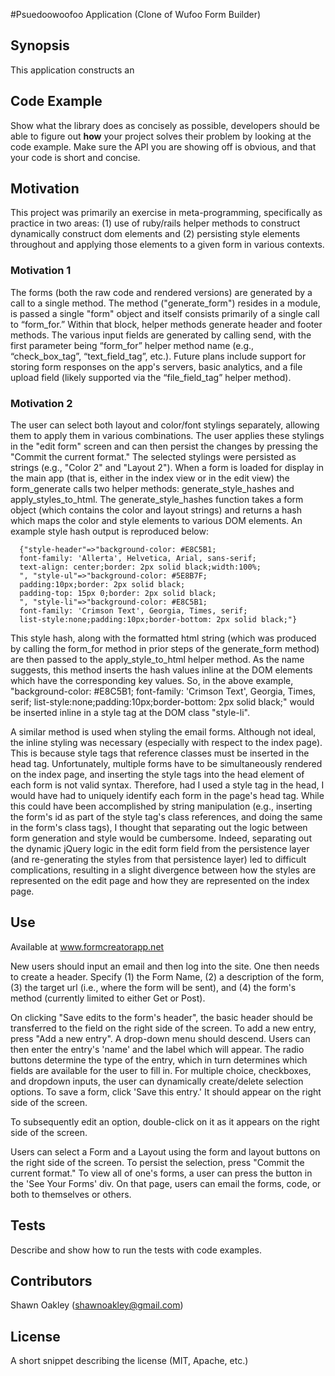 #Psuedoowoofoo Application (Clone of Wufoo Form Builder)

## Synopsis

This application constructs an

## Code Example

Show what the library does as concisely as possible, developers should be able to figure out **how** your project solves their problem by looking at the code example. Make sure the API you are showing off is obvious, and that your code is short and concise.

## Motivation

This project was primarily an exercise in meta-programming, specifically as practice in two areas: (1) use of ruby/rails helper methods to construct dynamically construct dom elements and (2) persisting style elements throughout and applying those elements to a given form in various contexts.

### Motivation 1

The forms (both the raw code and rendered versions) are generated by a call to a single method.   The method ("generate\_form") resides in a module, is passed a single "form" object and itself consists primarily of a single call to “form\_for.”  Within that block, helper methods generate header and footer methods.  The various input fields are generated by calling send, with the first parameter being “form\_for” helper method name (e.g., “check\_box\_tag”, “text\_field\_tag”, etc.).   Future plans include support for storing form responses on the app's servers, basic analytics, and a file upload field (likely supported via the “file\_field\_tag” helper method).

### Motivation 2

The user can select both layout and color/font stylings separately, allowing them to apply them in various combinations.  The user applies these stylings in the "edit form" screen and can then persist the changes by pressing the "Commit the current format."  The selected stylings were persisted as strings (e.g., "Color 2" and "Layout 2").  When a form is loaded for display in the main app (that is, either in the index view or in the edit view) the form\_generate calls two helper methods: generate\_style\_hashes and apply\_styles\_to\_html.  The generate\_style\_hashes function takes a form object (which contains the color and layout strings) and returns a hash which maps the color and style elements to various DOM elements.  An example style hash output is reproduced below:

      {"style-header"=>"background-color: #E8C5B1;
      font-family: 'Allerta', Helvetica, Arial, sans-serif;
      text-align: center;border: 2px solid black;width:100%;
      ", "style-ul"=>"background-color: #5E8B7F;
      padding:10px;border: 2px solid black;
      padding-top: 15px 0;border: 2px solid black;
      ", "style-li"=>"background-color: #E8C5B1;
      font-family: 'Crimson Text', Georgia, Times, serif;
      list-style:none;padding:10px;border-bottom: 2px solid black;"}

This style hash, along with the formatted html string (which was produced by calling the form\_for method in prior steps of the generate\_form method) are then passed to the apply\_style\_to\_html helper method.  As the name suggests, this method inserts the hash values inline at the DOM elements which have the corresponding key values.  So, in the above example, "background-color: #E8C5B1; font-family: 'Crimson Text', Georgia, Times, serif; list-style:none;padding:10px;border-bottom: 2px solid black;" would be inserted inline in a style tag at the DOM class "style-li".

A similar method is used when styling the email forms.  Although not ideal, the inline styling was necessary (especially with respect to the index page).  This is because style tags that reference classes must be inserted in the head tag.  Unfortunately, multiple forms have to be simultaneously rendered on the index page, and inserting the style tags into the head element of each form is not valid syntax.  Therefore, had I used a style tag in the head, I would have had to uniquely identify each form in the page's head tag.  While this could have been accomplished by string manipulation (e.g., inserting the form's id as part of the style tag's class references, and doing the same in the form's class tags), I thought that separating out the logic between form generation and style would be cumbersome.  Indeed, separating out the dynamic jQuery logic in the edit form field from the persistence layer (and re-generating the styles from that persistence layer) led to difficult complications, resulting in a slight divergence between how the styles are represented on the edit page and how they are represented on the index page.

## Use

Available at www.formcreatorapp.net

 New users should input an email and then log into the site.  One then needs to create a header.  Specify (1) the Form Name, (2) a description of the form, (3) the target url (i.e., where the form will be sent), and (4) the form's method (currently limited to either Get or Post).

On clicking "Save edits to the form's header", the basic header should be transferred to the field on the right side of the screen.  To add a new entry, press "Add a new entry".  A drop-down menu should descend.  Users can then enter the entry's 'name' and the label which will appear.  The radio buttons determine the type of the entry, which in turn determines which fields are available for the user to fill in.  For multiple choice, checkboxes, and dropdown inputs, the user can dynamically create/delete selection options. To save a form, click 'Save this entry.'  It should appear on the right side of the screen.

To subsequently edit an option, double-click on it as it appears on the right side of the screen.

Users can select a Form and a Layout using the form and layout buttons on the right side of the screen.  To persist the selection, press "Commit the current format."  To view all of one's forms, a user can press the button in the 'See Your Forms' div.  On that page, users can email the forms, code, or both to themselves or others.


## Tests

Describe and show how to run the tests with code examples.

## Contributors

Shawn Oakley (shawnoakley@gmail.com)

## License

A short snippet describing the license (MIT, Apache, etc.)